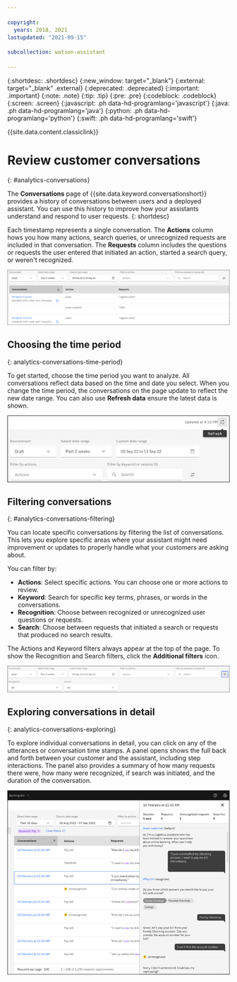 ```yaml
---

copyright:
  years: 2018, 2021
lastupdated: "2021-09-15"

subcollection: watson-assistant

---
```


{:shortdesc: .shortdesc}
{:new_window: target="_blank"}
{:external: target="_blank" .external}
{:deprecated: .deprecated}
{:important: .important}
{:note: .note}
{:tip: .tip}
{:pre: .pre}
{:codeblock: .codeblock}
{:screen: .screen}
{:javascript: .ph data-hd-programlang='javascript'}
{:java: .ph data-hd-programlang='java'}
{:python: .ph data-hd-programlang='python'}
{:swift: .ph data-hd-programlang='swift'}

{{site.data.content.classiclink}}

# Review customer conversations
{: #analytics-conversations}

The **Conversations** page of {{site.data.keyword.conversationshort}} provides a history of conversations between users and a deployed assistant. You can use this history to improve how your assistants understand and respond to user requests.
{: shortdesc}

Each timestamp represents a single conversation. The **Actions** column hows you how many actions, search queries, or unrecognized requests are included in that conversation. The **Requests** column includes the questions or requests the user entered that initiated an action, started a search query, or weren't recognized.

![Conversations page](images/analytics-conversations.png)

## Choosing the time period
{: analytics-conversations-time-period}

To get started, choose the time period you want to analyze. All conversations reflect data based on the time and date you select. When you change the time period, the conversations on the page update to reflect the new date range. You can also use **Refresh data** ensure the latest data is shown.

![Time period](images/analytics-conversations-time-period.png)

## Filtering conversations
{: #analytics-conversations-filtering}

You can locate specific conversations by filtering the list of conversations. This lets you explore specific areas where your assistant might need improvement or updates to properly handle what your customers are asking about.

You can filter by:

- **Actions**: Select specific actions. You can choose one or more actions to review.
- **Keyword**: Search for specific key terms, phrases, or words in the conversations.
- **Recognition**: Choose between recognized or unrecognized user questions or requests.
- **Search**: Choose between requests that initiated a search or requests that produced no search results.

The Actions and Keyword filters always appear at the top of the page. To show the Recognition and Search filters, click the **Additional filters** icon.

![Conversation filters](images/analytics-conversations-filters.png)

## Exploring conversations in detail
{: analytics-conversations-exploring}

To explore individual conversations in detail, you can click on any of the utterances or conversation time stamps.  A panel opens shows the full back and forth between your customer and the assistant, including step interactions. The panel also provides a summary of how many requests there were, how many were recognized, if search was initiated, and the duration of the conversation.

![Conversation detail](images/analytics-conversations-side.png)
